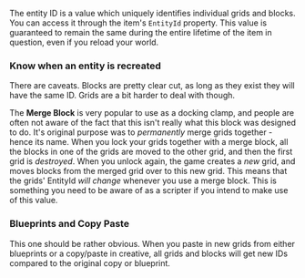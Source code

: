 The entity ID is a value which uniquely identifies individual grids and blocks. You can access it through the item's `EntityId` property. This value is guaranteed to remain the same during the entire lifetime of the item in question, even if you reload your world.

### Know when an entity is recreated
There are caveats. Blocks are pretty clear cut, as long as they exist they will have the same ID. Grids are a bit harder to deal with though.

The **Merge Block** is very popular to use as a docking clamp, and people are often not aware of the fact that this isn't really what this block was designed to do. It's original purpose was to _permanently_ merge grids together - hence its name. 
When you lock your grids together with a merge block, all the blocks in one of the grids are moved to the other grid, and then the first grid is _destroyed_. When you unlock again, the game creates a _new_ grid, and moves blocks from the merged grid over to this new grid. This means that the grids' EntityId _will change_ whenever you use a merge block. This is something you need to be aware of as a scripter if you intend to make use of this value.

### Blueprints and Copy Paste
This one should be rather obvious. When you paste in new grids from either blueprints or a copy/paste in creative, all grids and blocks will get new IDs compared to the original copy or blueprint.